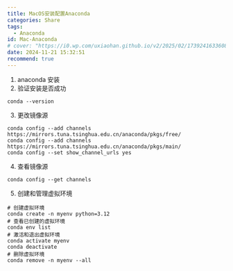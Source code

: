 ```yaml
---
title: MacOS安装配置Anaconda
categories: Share
tags:
  - Anaconda
id: Mac-Anaconda
# cover: "https://i0.wp.com/uxiaohan.github.io/v2/2025/02/1739241633608.webp"
date: 2024-11-21 15:32:51
recommend: true
---
```


1. anaconda 安装
2. 验证安装是否成功
```
conda --version
```
3. 更改镜像源
```
conda config --add channels https://mirrors.tuna.tsinghua.edu.cn/anaconda/pkgs/free/
conda config --add channels https://mirrors.tuna.tsinghua.edu.cn/anaconda/pkgs/main/
conda config --set show_channel_urls yes
```
4. 查看镜像源
```
conda config --get channels
```
5. 创建和管理虚拟环境
```
# 创建虚拟环境
conda create -n myenv python=3.12
# 查看已创建的虚拟环境
conda env list
# 激活和退出虚拟环境
conda activate myenv
conda deactivate
# 删除虚拟环境
conda remove -n myenv --all
```